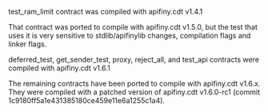 test_ram_limit contract was compiled with apifiny.cdt v1.4.1

That contract was ported to compile with apifiny.cdt v1.5.0, but the test that uses it is very sensitive to stdlib/apifinylib changes, compilation flags and linker flags.

deferred_test, get_sender_test, proxy, reject_all, and test_api contracts were compiled with apifiny.cdt v1.6.1

The remaining contracts have been ported to compile with apifiny.cdt v1.6.x. They were compiled with a patched version of apifiny.cdt v1.6.0-rc1 (commit 1c9180ff5a1e431385180ce459e11e6a1255c1a4).
